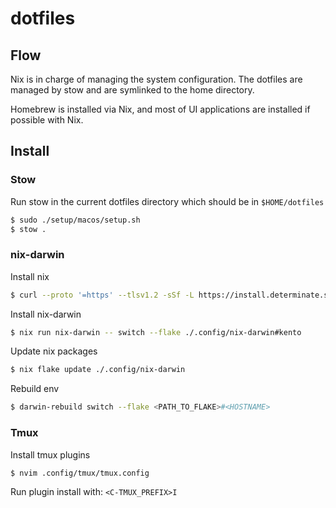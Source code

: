 # dotfiles

## Flow

Nix is in charge of managing the system configuration. The dotfiles are managed by stow and are symlinked to the home directory.

Homebrew is installed via Nix, and most of UI applications are installed if possible with Nix.

## Install

### Stow

Run stow in the current dotfiles directory which should be in `$HOME/dotfiles`

```bash
$ sudo ./setup/macos/setup.sh
$ stow .
```

### nix-darwin

Install nix

```bash
$ curl --proto '=https' --tlsv1.2 -sSf -L https://install.determinate.systems/nix | sh -s -- install
```

Install nix-darwin

```bash
$ nix run nix-darwin -- switch --flake ./.config/nix-darwin#kento
```

Update nix packages

```bash
$ nix flake update ./.config/nix-darwin
```

Rebuild env

```bash
$ darwin-rebuild switch --flake <PATH_TO_FLAKE>#<HOSTNAME>
```

### Tmux

Install tmux plugins

```bash
$ nvim .config/tmux/tmux.config
```

Run plugin install with: `<C-TMUX_PREFIX>I`
